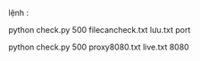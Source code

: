 lệnh :   

python check.py 500 filecancheck.txt lưu.txt port

python check.py 500 proxy8080.txt live.txt 8080

